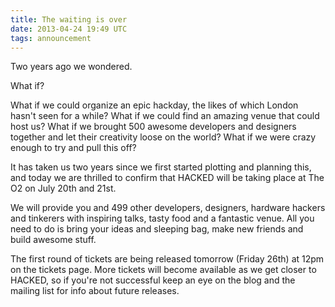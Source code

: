 ```yaml
---
title: The waiting is over
date: 2013-04-24 19:49 UTC
tags: announcement
---
```


Two years ago we wondered.

What if?

What if we could organize an epic hackday, the likes of which London hasn't seen for a while? What if we could find an amazing venue that could host us? What if we brought 500 awesome developers and designers together and let their creativity loose on the world? What if we were crazy enough to try and pull this off?

It has taken us two years since we first started plotting and planning this, and today we are thrilled to confirm that HACKED will be taking place at The O2 on July 20th and 21st.

We will provide you and 499 other developers, designers, hardware hackers and tinkerers with inspiring talks, tasty food and a fantastic venue. All you need to do is bring your ideas and sleeping bag, make new friends and build awesome stuff.

The first round of tickets are being released tomorrow (Friday 26th) at 12pm on the tickets page. More tickets will become available as we get closer to HACKED, so if you're not successful keep an eye on the blog and the mailing list for info about future releases.